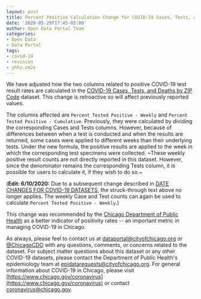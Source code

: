 ```yaml
---
layout: post
title: Percent Positive Calculation Change for COVID-19 Cases, Tests, and Deaths by ZIP Code
date: '2020-05-29T17:45-05:00'
author: Open Data Portal Team
categories:
- Open Data
- Data Portal
tags:
- covid-19
- revision
- yhhz-zm2v
---
```

We have adjusted how the two columns related to positive COVID-19 test result rates are calculated in the [COVID-19 Cases, Tests, and Deaths by ZIP Code](https://data.cityofchicago.org/d/yhhz-zm2v) dataset. This change is retroactive so will affect previously reported values.

The columns affected are `Percent Tested Positive - Weekly` and `Percent Tested Positive - Cumulative`. Previously, they were calculated by dividing the corresponding Cases and Tests columns. However, because of differences between when a test is conducted and when the results are returned, some cases were applied to different weeks than their underlying tests. Under the new formula, the positive results are applied to the week in which the corresponding test specimens were collected. ~These weekly positive result counts are not directly reported in this dataset. However, since the denominator remains the corresponding Tests column, it is possible for users to calculate it, if they wish to do so.~

(**Edit: 6/10/2020:** Due to a subsequent change described in [DATE CHANGES FOR COVID-19 DATASETS](http://dev.cityofchicago.org/open%20data/data%20portal/2020/06/10/covid-19-case-dates.html), the struck-through text above no longer applies. The weekly Case and Test counts can again be used to calculate `Percent Tested Positive - Weekly`.)

This change was recommended by the [Chicago Department of Public Health](https://www.chicago.gov/cdph) as a better indicator of positivity rates -- an important metric in managing COVID-19 in Chicago.

As always, please feel to contact us at [dataportal@cityofchicago.org](mailto:dataportal@cityofchicago.org) or [@ChicagoCDO](https://twitter.com/ChicagoCDO) with any questions, comments, or concerns related to the dataset. For subject matter questions about this dataset or any other COVID-19 datasets, please contact the Department of Public Health's epidemiology team at [epidatarequests@cityofchicago.org](mailto:epidatarequests@cityofchicago.org). For general information about COVID-19 in Chicago, please visit [https://www.chicago.gov/coronavirus](https://www.chicago.gov/coronavirus) or contact [coronavirus@chicago.gov](mailto:coronavirus@chicago.gov).
